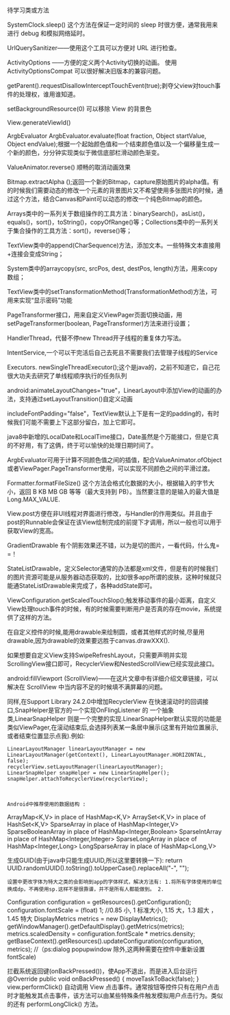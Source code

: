 待学习类或方法

SystemClock.sleep() 这个方法在保证一定时间的 sleep 时很方便，通常我用来进行 debug 和模拟网络延时。

UrlQuerySanitizer——使用这个工具可以方便对 URL 进行检查。

ActivityOptions ——方便的定义两个Activity切换的动画。 使用ActivityOptionsCompat 可以很好解决旧版本的兼容问题。

getParent().requestDisallowInterceptTouchEvent(true);剥夺父view对touch事件的处理权，谁用谁知道。


setBackgroundResource(0) 可以移除 View 的背景色

 View.generateViewId()


 ArgbEvaluator ArgbEvaluator.evaluate(float fraction, Object startValue, Object endValue);根据一个起始颜色值和一个结束颜色值以及一个偏移量生成一个新的颜色，分分钟实现类似于微信底部栏滑动颜色渐变。


 ValueAnimator.reverse() 顺畅的取消动画效果

 Bitmap.extractAlpha ();返回一个新的Bitmap，capture原始图片的alpha值。有的时候我们需要动态的修改一个元素的背景图片又不希望使用多张图片的时候，通过这个方法，结合Canvas和Paint可以动态的修改一个纯色Bitmap的颜色。

 Arrays类中的一系列关于数组操作的工具方法：binarySearch()，asList()，equals()，sort()，toString()，copyOfRange()等；Collections类中的一系列关于集合操作的工具方法：sort()，reverse()等；

TextView类中的append(CharSequence)方法，添加文本。一些特殊文本直接用+连接会变成String；

System类中的arraycopy(src, srcPos, dest, destPos, length)方法，用来copy数组；


TextView类中的setTransformationMethod(TransformationMethod)方法，可用来实现“显示密码”功能

PageTransformer接口，用来自定义ViewPager页面切换动画，用setPageTransformer(boolean, PageTransformer)方法来进行设置；


HandlerThread，代替不停new Thread开子线程的重复体力写法。

IntentService,一个可以干完活后自己去死且不需要我们去管理子线程的Service

Executors. newSingleThreadExecutor();这个是java的，之前不知道它，自己花很大功夫去研究了单线程顺序执行的任务队列

android:animateLayoutChanges="true"，LinearLayout中添加View的动画的办法，支持通过setLayoutTransition()自定义动画

includeFontPadding="false"，TextView默认上下是有一定的padding的，有时候我们可能不需要上下这部分留白，加上它即可。

java8中新增的LocalDate和LocalTime接口，Date虽然是个万能接口，但是它真的不好用，有了这俩，终于可以愉快的处理日期时间了。


ArgbEvaluator可用于计算不同颜色值之间的插值，配合ValueAnimator.ofObject或者ViewPager.PageTransformer使用，可以实现不同颜色之间的平滑过渡。


Formatter.formatFileSize() 这个方法会格式化数据的大小，根据输入的字节大小，返回 B KB MB GB 等等（最大支持到 PB）。当然要注意的是输入的最大值是 Long.MAX_VALUE.


View.post方便在非UI线程对界面进行修改，与Handler的作用类似。并且由于post的Runnable会保证在该View绘制完成的前提下才调用，所以一般也可以用于获取View的宽高。


GradientDrawable 有个阴影效果还不错，以为是切的图片，一看代码，什么鬼= =！


StateListDrawable，定义Selector通常的办法都是xml文件，但是有的时候我们的图片资源可能是从服务器动态获取的，比如很多app所谓的皮肤，这种时候就只能通StateListDrawable来完成了，各种addState即可。


ViewConfiguration.getScaledTouchSlop();触发移动事件的最小距离，自定义View处理touch事件的时候，有的时候需要判断用户是否真的存在movie，系统提供了这样的方法。


在自定义控件的时候,能用drawable来绘制圆，或者其他样式的时候,尽量用drawable,因为drawable的效果要远胜于canvas.drawXXX().

如果想要自定义View支持SwipeRefreshLayout，只需要声明并实现ScrollingView接口即可，RecyclerView和NestedScrollView已经实现此接口。

android:fillViewport (ScrollView)——在这片文章中有详细介绍文章链接，可以解决在 ScrollView 中当内容不足的时候填不满屏幕的问题。


同样,在Support Library 24.2.0中增加RecyclerView 在快速滚动时的回调接口,SnapHelper是官方的一个实现OnFlingListener 的 一个抽象类,LinearSnapHelper 则是一个完整的实现.LinearSnapHelper默认实现的功能是类似ViewPager,在滚动结束后,会选择列表某一条居中展示(这里有开始位置展示,或者结束位置显示点我).例如:

    LinearLayoutManager linearLayoutManager = new LinearLayoutManager(getContext(), LinearLayoutManager.HORIZONTAL, false);
    recyclerView.setLayoutManager(linearLayoutManager);
    LinearSnapHelper snapHelper = new LinearSnapHelper();
    snapHelper.attachToRecyclerView(recyclerView);



    Android中推荐使用的数据结构 :
ArrayMap<K,V> in place of HashMap<K,V>
ArraySet<K,V> in place of HashSet<K,V>
SparseArray<V> in place of HashMap<Integer,V>
SparseBooleanArray in place of HashMap<Integer,Boolean>
SparseIntArray in place of HashMap<Integer,Integer>
SparseLongArray in place of HashMap<Integer,Long>
LongSparseArray<V> in place of HashMap<Long,V>

生成GUID(由于java中只能生成UUID,所以这里要转换一下):
    return UUID.randomUUID().toString().toUpperCase().replaceAll("-", "");


    设置中更改字体为特大之类的会影响到app的字体样式，解决方法有: 1.将所有字体使用的单位换成dp，不再使用sp.这样不是很靠谱，并不是所有人都能做到。 2.
 Configuration configuration = getResources().getConfiguration();
  configuration.fontScale = (float) 1;
  //0.85 小, 1 标准大小, 1.15 大，1.3 超大 ，1.45 特大
  DisplayMetrics metrics = new DisplayMetrics();
  getWindowManager().getDefaultDisplay().getMetrics(metrics);
  metrics.scaledDensity = configuration.fontScale * metrics.density;
  getBaseContext().getResources().updateConfiguration(configuration, metrics);
  //（ps:dialog popupwindow 除外,这两种需要在控件中重新设置fontScale)



  拦截系统返回键(onBackPressed())，使App不退出，而是进入后台运行
@Override
  public void onBackPressed() {
    moveTaskToBack(false);
  }
view.performClick() 自动调用 View 点击事件。通常按钮等控件只有在用户点击时才能触发其点击事件，该方法可以由某些特殊条件触发模拟用户点击行为。类似的还有 performLongClick() 方法。
